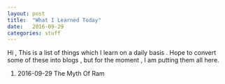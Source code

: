 ```yaml
---
layout: post
title:  "What I Learned Today"
date:   2016-09-29
categories: stuff
---
```


Hi , This is a list of things which I learn on a daily basis . Hope to convert some of these into blogs , but for the moment , I am putting them all here.

1. 2016-09-29
    The Myth Of Ram